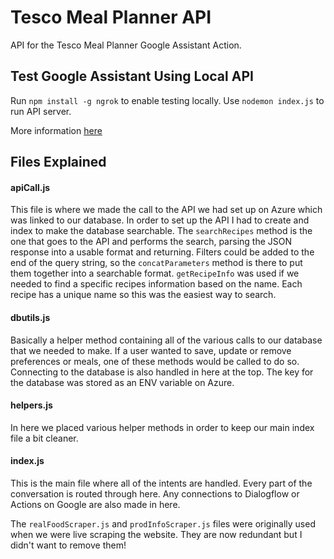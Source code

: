 # Tesco Meal Planner API

API for the Tesco Meal Planner Google Assistant Action.

## Test Google Assistant Using Local API

Run `npm install -g ngrok` to enable testing locally. Use `nodemon index.js` to run API server.

More information [here](https://www.freecodecamp.org/news/how-to-implement-local-fulfillment-for-google-assistant-actions-using-dialogflow-1b3b3a13075f/)


## Files Explained

#### apiCall.js
This file is where we made the call to the API we had set up on Azure which was linked to our database. In order to set up the API I had to create and index to make the database searchable.
The `searchRecipes` method is the one that goes to the API and performs the search, parsing the JSON response into a usable format and returning.
Filters could be added to the end of the query string, so the `concatParameters` method is there to put them together into a searchable format.
`getRecipeInfo` was used if we needed to find a specific recipes information based on the name. Each recipe has a unique name so this was the easiest way to search.


#### dbutils.js
Basically a helper method containing all of the various calls to our database that we needed to make. If a user wanted to save, update or remove preferences or meals, one of these methods would be called to do so. Connecting to the database is also handled in here at the top. 
The key for the database was stored as an ENV variable on Azure.


#### helpers.js
In here we placed various helper methods in order to keep our main index file a bit cleaner.


#### index.js
This is the main file where all of the intents are handled. Every part of the conversation is routed through here. Any connections to Dialogflow or Actions on Google are also made in here. 


The `realFoodScraper.js` and `prodInfoScraper.js` files were originally used when we were live scraping the website. They are now redundant but I didn't want to remove them!
